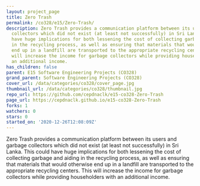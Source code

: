 ```yaml
---
layout: project_page
title: Zero Trash
permalink: /co328/e15/Zero-Trash/
description: Zero Trash provides a communication platform between its users and garbage
  collectors which did not exist (at least not successfully) in Sri Lanka. This could
  have huge implications for both lessening the cost of collecting garbage and aiding
  in the recycling process, as well as ensuring that materials that would otherwise
  end up in a landfill are transported to the appropriate recycling centers. This
  will increase the income for garbage collectors while providing householders with
  an additional income.
has_children: false
parent: E15 Software Engineering Projects (CO328)
grand_parent: Software Engineering Projects (CO328)
cover_url: /data/categories/co328/cover_page.jpg
thumbnail_url: /data/categories/co328/thumbnail.jpg
repo_url: https://github.com/cepdnaclk/e15-co328-Zero-Trash
page_url: https://cepdnaclk.github.io/e15-co328-Zero-Trash
forks: 1
watchers: 0
stars: 0
started_on: '2020-12-26T12:08:09Z'
---
```


Zero Trash provides a communication platform between its users and garbage collectors which did not exist (at least not successfully) in Sri Lanka. This could have huge implications for both lessening the cost of collecting garbage and aiding in the recycling process, as well as ensuring that materials that would otherwise end up in a landfill are transported to the appropriate recycling centers. This will increase the income for garbage collectors while providing householders with an additional income.